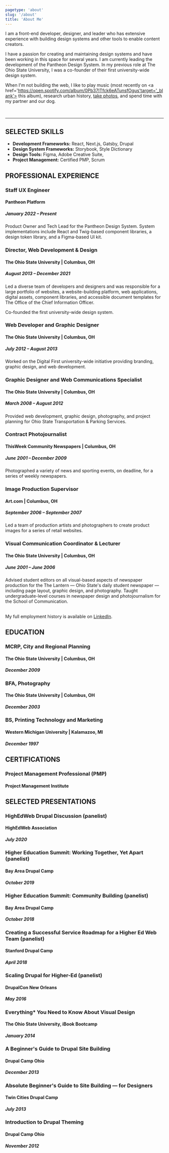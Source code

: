 ```yaml
---
pagetype: 'about'
slug: '/about'
title: 'About Me'
---
```


I am a front-end developer, designer, and leader who has extensive experience with building design systems and other tools to enable content creators.

I have a passion for creating and maintaining design systems and have been working in this space for several years. I am currently leading the development of the Pantheon Design System. In my previous role at The Ohio State University, I was a co-founder of their first university-wide design system.

When I'm not building the web, I like to play music (most recently on <a href='https://open.spotify.com/album/0Pb37ITfck6eATunsfOgus'target='_blank'> this album</a>), research urban history, <a href='https://melissamiller.photoshelter.com' target='_blank'>take photos</a>, and spend time with my partner and our dog.

<br/>

---

## SELECTED SKILLS

- **Development Frameworks:** React, Next.js, Gatsby, Drupal
- **Design System Frameworks:** Storybook, Style Dictionary
- **Design Tools:** Figma, Adobe Creative Suite,
- **Project Management:** Certified PMP, Scrum

## PROFESSIONAL EXPERIENCE

### Staff UX Engineer

#### Pantheon Platform

##### January 2022 – Present

Product Owner and Tech Lead for the Pantheon Design System. System implementations include React and Twig-based component libraries, a design token library, and a Figma-based UI kit.

### Director, Web Development & Design

#### The Ohio State University | Columbus, OH

##### August 2013 – December 2021

Led a diverse team of developers and designers and was responsible for a large portfolio of websites, a website-building platform, web applications, digital assets, component libraries, and accessible document templates for The Office of the Chief Information Officer.

Co-founded the first university-wide design system.


### Web Developer and Graphic Designer

#### The Ohio State University | Columbus, OH

#####  July 2012 – August 2013

Worked on the Digital First university-wide initiative providing branding, graphic design, and web development.


### Graphic Designer and Web Communications Specialist

#### The Ohio State University | Columbus, OH

##### March 2008 – August 2012

Provided web development, graphic design, photography, and project planning for Ohio State
Transportation & Parking Services.


### Contract Photojournalist

#### ThisWeek Community Newspapers | Columbus, OH

##### June 2001 – December 2009

Photographed a variety of news and sporting events, on deadline, for a series of weekly newspapers.

### Image Production Supervisor

#### Art.com | Columbus, OH

##### September 2006 – September 2007

Led a team of production artists and photographers to create product images for a series of retail websites.

### Visual Communication Coordinator & Lecturer

#### The Ohio State University | Columbus, OH

##### June 2001 – June 2006

Advised student editors on all visual-based aspects of newspaper production for the The Lantern — Ohio State's daily student newspaper — including page layout, graphic design, and photography. Taught undergraduate-level courses in newspaper design and photojournalism for the School of Communication.


<br/>
My full employment history is available on <a href="https://www.linkedin.com/in/melissa-a-miller-6a37744/" target="_blank">LinkedIn</a>.

## EDUCATION

### MCRP, City and Regional Planning

#### The Ohio State University | Columbus, OH

##### December 2009

### BFA, Photography

#### The Ohio State University | Columbus, OH

##### December 2003

### BS, Printing Technology and Marketing

#### Western Michigan University | Kalamazoo, MI

##### December 1997

## CERTIFICATIONS

### Project Management Professional (PMP)

#### Project Management Institute

## SELECTED PRESENTATIONS

### HighEdWeb Drupal Discussion (panelist)

#### HighEdWeb Association

##### July 2020

### Higher Education Summit: Working Together, Yet Apart (panelist)

#### Bay Area Drupal Camp

##### October 2019

### Higher Education Summit: Community Building (panelist)

#### Bay Area Drupal Camp

##### October 2018

### Creating a Successful Service Roadmap for a Higher Ed Web Team (panelist)

#### Stanford Drupal Camp

##### April 2018

### Scaling Drupal for Higher-Ed (panelist)

#### DrupalCon New Orleans

##### May 2016

### Everything\* You Need to Know About Visual Design

#### The Ohio State University, iBook Bootcamp

##### January 2014

### A Beginner's Guide to Drupal Site Building

#### Drupal Camp Ohio

##### December 2013

### Absolute Beginner's Guide to Site Building — for Designers

#### Twin Cities Drupal Camp

##### July 2013

### Introduction to Drupal Theming

#### Drupal Camp Ohio

##### November 2012
